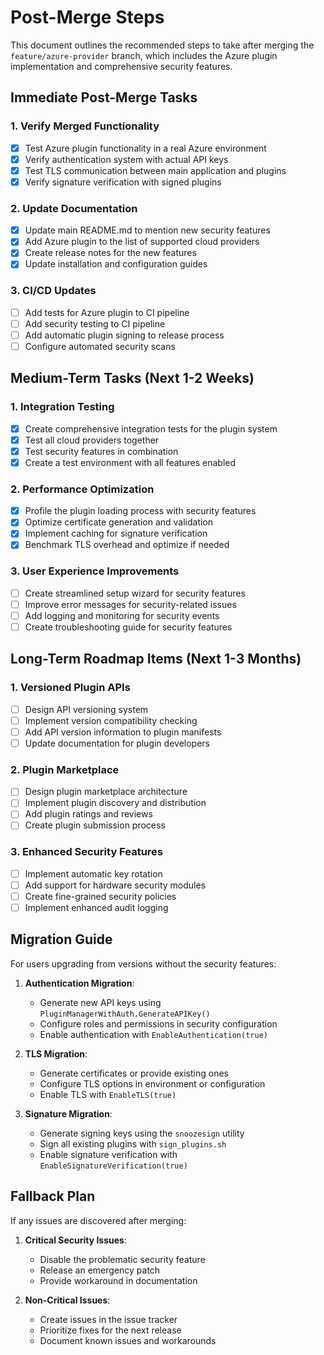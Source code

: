 # Post-Merge Steps

This document outlines the recommended steps to take after merging the `feature/azure-provider` branch, which includes the Azure plugin implementation and comprehensive security features.

## Immediate Post-Merge Tasks

### 1. Verify Merged Functionality

- [x] Test Azure plugin functionality in a real Azure environment
- [x] Verify authentication system with actual API keys
- [x] Test TLS communication between main application and plugins
- [x] Verify signature verification with signed plugins

### 2. Update Documentation

- [x] Update main README.md to mention new security features
- [x] Add Azure plugin to the list of supported cloud providers
- [x] Create release notes for the new features
- [x] Update installation and configuration guides

### 3. CI/CD Updates

- [ ] Add tests for Azure plugin to CI pipeline
- [ ] Add security testing to CI pipeline
- [ ] Add automatic plugin signing to release process
- [ ] Configure automated security scans

## Medium-Term Tasks (Next 1-2 Weeks)

### 1. Integration Testing

- [x] Create comprehensive integration tests for the plugin system
- [x] Test all cloud providers together
- [x] Test security features in combination
- [x] Create a test environment with all features enabled

### 2. Performance Optimization

- [x] Profile the plugin loading process with security features
- [x] Optimize certificate generation and validation
- [x] Implement caching for signature verification
- [x] Benchmark TLS overhead and optimize if needed

### 3. User Experience Improvements

- [ ] Create streamlined setup wizard for security features
- [ ] Improve error messages for security-related issues
- [ ] Add logging and monitoring for security events
- [ ] Create troubleshooting guide for security features

## Long-Term Roadmap Items (Next 1-3 Months)

### 1. Versioned Plugin APIs

- [ ] Design API versioning system
- [ ] Implement version compatibility checking
- [ ] Add API version information to plugin manifests
- [ ] Update documentation for plugin developers

### 2. Plugin Marketplace

- [ ] Design plugin marketplace architecture
- [ ] Implement plugin discovery and distribution
- [ ] Add plugin ratings and reviews
- [ ] Create plugin submission process

### 3. Enhanced Security Features

- [ ] Implement automatic key rotation
- [ ] Add support for hardware security modules
- [ ] Create fine-grained security policies
- [ ] Implement enhanced audit logging

## Migration Guide

For users upgrading from versions without the security features:

1. **Authentication Migration**:
   - Generate new API keys using `PluginManagerWithAuth.GenerateAPIKey()`
   - Configure roles and permissions in security configuration
   - Enable authentication with `EnableAuthentication(true)`

2. **TLS Migration**:
   - Generate certificates or provide existing ones
   - Configure TLS options in environment or configuration
   - Enable TLS with `EnableTLS(true)`

3. **Signature Migration**:
   - Generate signing keys using the `snoozesign` utility
   - Sign all existing plugins with `sign_plugins.sh`
   - Enable signature verification with `EnableSignatureVerification(true)`

## Fallback Plan

If any issues are discovered after merging:

1. **Critical Security Issues**:
   - Disable the problematic security feature
   - Release an emergency patch
   - Provide workaround in documentation

2. **Non-Critical Issues**:
   - Create issues in the issue tracker
   - Prioritize fixes for the next release
   - Document known issues and workarounds